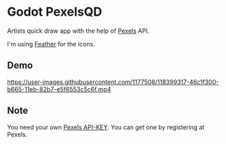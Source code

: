 # Godot PexelsQD

Artists quick draw app with the help of [Pexels](//www.pexels.com/) API.

I'm using [Feather](//feathericons.com/) for the icons.

## Demo

https://user-images.githubusercontent.com/1177508/118399317-46c1f300-b665-11eb-82b7-e5f6553c5c6f.mp4

## Note

You need your own [Pexels API-KEY](//www.pexels.com/api/). You can get one by registering at Pexels.
